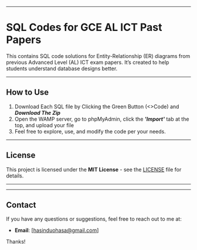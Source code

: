 

---

# SQL Codes for GCE AL ICT Past Papers

This contains SQL code solutions for Entity-Relationship (ER) diagrams from previous Advanced Level (AL) ICT exam papers. It’s created to help students understand database designs better.

---

## How to Use

1. Download Each SQL file by Clicking the Green Button (<>Code) and ***Download The Zip***
2. Open the WAMP server, go to phpMyAdmin, click the ***'Import'*** tab at the top, and upload your file 
3. Feel free to explore, use, and modify the code per your needs.

---

## License

This project is licensed under the **MIT License** - see the [LICENSE](LICENSE) file for details.

---
---

## Contact

If you have any questions or suggestions, feel free to reach out to me at:

- **Email**: [hasinduohasa@gmail.com]

Thanks!
